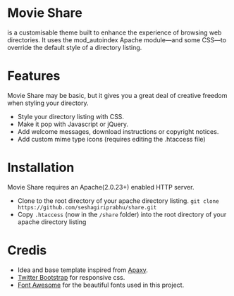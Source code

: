 Movie Share
===========
is a customisable theme built to enhance the experience of browsing web
directories. It uses the mod_autoindex Apache module—and some CSS—to
override the default style of a directory listing.

Features
========
Movie Share may be basic, but it gives you a great deal of creative freedom
when styling your directory.

- Style your directory listing with CSS.
- Make it pop with Javascript or jQuery.
- Add welcome messages, download instructions or copyright notices.
- Add custom mime type icons (requires editing the .htaccess file)

Installation
============
Movie Share requires an Apache(2.0.23+) enabled HTTP server.

- Clone to the root directory of your apache directory listing.
   ``git clone https://github.com/seshagiriprabhu/share.git``
- Copy `.htaccess` (now in the `/share` folder) into the root directory
  of your apache directory listing

Credis
======
- Idea and base template inspired from
[Apaxy](https://github.com/AdamWhitcroft/Apaxy).
- [Twitter Bootstrap](http://getbootstrap.com) for responsive css.
- [Font Awesome](http://fortawesome.github.io/Font-Awesome/icons/) for
  the beautiful fonts used in this project.

